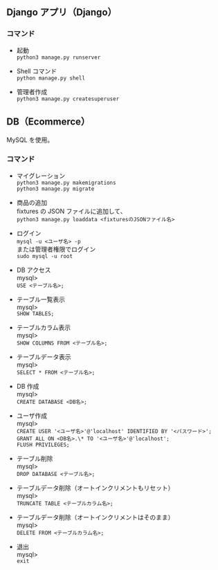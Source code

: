 ## Django アプリ（Django）

### コマンド

- 起動  
  `python3 manage.py runserver`

- Shell コマンド  
  `python manage.py shell`

- 管理者作成  
  `python3 manage.py createsuperuser`

## DB（Ecommerce）

MySQL を使用。

### コマンド

- マイグレーション  
  `python3 manage.py makemigrations`  
  `python3 manage.py migrate`

- 商品の追加  
  fixtures の JSON ファイルに追加して、  
  `python3 manage.py loaddata <fixturesのJSONファイル名>`

- ログイン  
  `mysql -u <ユーザ名> -p`  
  または管理者権限でログイン  
  `sudo mysql -u root`

- DB アクセス  
   mysql>  
   `USE <テーブル名>;`

- テーブル一覧表示  
  mysql>  
   `SHOW TABLES;`

- テーブルカラム表示  
  mysql>  
  `SHOW COLUMNS FROM <テーブル名>;`

- テーブルデータ表示  
  mysql>  
  `SELECT * FROM <テーブル名>;`

- DB 作成  
  mysql>  
  `CREATE DATABASE <DB名>;`

- ユーザ作成  
  mysql>  
  `CREATE USER '<ユーザ名>'@'localhost' IDENTIFIED BY '<パスワード>';`  
  `GRANT ALL ON <DB名>.\* TO '<ユーザ名>'@'localhost';`  
  `FLUSH PRIVILEGES;`

- テーブル削除  
  mysql>  
  `DROP DATABASE <テーブル名>;`

- テーブルデータ削除（オートインクリメントもリセット）  
  mysql>  
  `TRUNCATE TABLE <テーブルカラム名>;`

- テーブルデータ削除（オートインクリメントはそのまま）  
  mysql>  
  `DELETE FROM <テーブルカラム名>;`

- 退出  
  mysql>  
   `exit`
